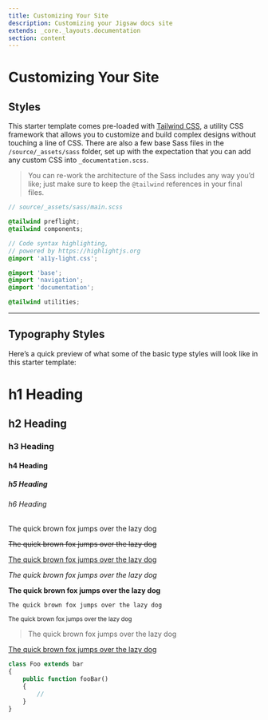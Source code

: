 ```yaml
---
title: Customizing Your Site
description: Customizing your Jigsaw docs site
extends: _core._layouts.documentation
section: content
---
```

# Customizing Your Site

## Styles

This starter template comes pre-loaded with [Tailwind CSS](https://tailwindcss.com), a utility CSS framework that allows you to customize and build complex designs without touching a line of CSS. There are also a few base Sass files in the `/source/_assets/sass` folder, set up with the expectation that you can add any custom CSS into `_documentation.scss`.

> You can re-work the architecture of the Sass includes any way you’d like; just make sure to keep the `@tailwind` references in your final files.

```scss
// source/_assets/sass/main.scss

@tailwind preflight;
@tailwind components;

// Code syntax highlighting,
// powered by https://highlightjs.org
@import 'a11y-light.css';

@import 'base';
@import 'navigation';
@import 'documentation';

@tailwind utilities;
```

---

## Typography Styles

Here’s a quick preview of what some of the basic type styles will look like in this starter template:

<div markdown="1" class="example pt-6">

# h1 Heading
## h2 Heading
### h3 Heading
#### h4 Heading
##### h5 Heading
###### h6 Heading

The quick brown fox jumps over the lazy dog

<s>The quick brown fox jumps over the lazy dog</s>

<u>The quick brown fox jumps over the lazy dog</u>

_The quick brown fox jumps over the lazy dog_

**The quick brown fox jumps over the lazy dog**

`The quick brown fox jumps over the lazy dog`

<small>The quick brown fox jumps over the lazy dog</small>

> The quick brown fox jumps over the lazy dog

[The quick brown fox jumps over the lazy dog](#)

```php
class Foo extends bar
{
    public function fooBar()
    {
        //
    }
}
```

</div>
